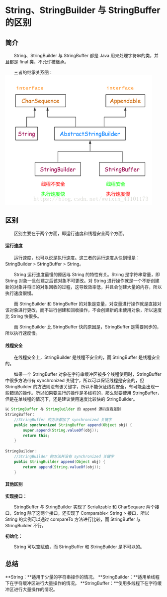 # String、StringBuilder 与 StringBuffer 的区别

## 简介
　　String、StringBuilder 与 StringBuffer 都是 Java 用来处理字符串的类，并且都是 final 类，不允许被继承。

　　三者的继承关系图：
![](./image/String、StringBuffer和StringBuilder的三者继承关系.png)

## 区别
　　区别主要在于两个方面，即运行速度和线程安全两个方面。

#### 运行速度
　　运行速度，也可以说是执行速度。这三者的运行速度从快到慢是：StringBuilder > StringBuffer > String。

　　String 运行速度最慢的原因与 String 的特性有关。String 是字符串常量，即 String 对象一旦创建之后该对象不可更改。对 String 进行操作就是一个不断创建新的对象并将旧的对象回收的过程，这导致效率低，并且会创建大量的内存，所以执行速度很慢。

　　而 StringBuilder 和 StringBuffer 的对象是变量，对变量进行操作就是直接对该对象进行更改，而不进行创建和回收操作，不会创建新的未使用对象，所以速度比 String 快很多。

　　而 StringBuilder 比 StringBuffer 快的原因是，StringBuffer 是需要同步的，所以执行速度慢。

#### 线程安全

　　在线程安全上，StringBuilder 是线程不安全的，而 StringBuffer 是线程安全的。

　　如果一个 StringBuffer 对象在字符串缓冲区被多个线程使用时，StringBuffer 中很多方法带有 synchronized 关键字，所以可以保证线程是安全的，但 StringBuilder 的方法则没有该关键字，所以不能保证线程安全，有可能会出现一些错误的操作。所以如果要进行的操作是多线程的，那么就要使用 StringBuffer，但是在单线程的情况下，还是建议使用速度比较快的 StringBuilder。

```java
以 StringBuffer 与 StringBuilder 的 append 源码查看差别
StringBuffer：
    //StringBuffer 的方法都加了 synchronized 关键字
    public synchronized StringBuffer append(Object obj) {
        super.append(String.valueOf(obj));
        return this;
    }

StringBuilder：
    //StringBuilder 的方法并没有 synchronized 关键字
    public StringBuilder append(Object obj) {
        return append(String.valueOf(obj));
    }
```

#### 其他区别
**实现接口：**　　

　　StringBuffer 与 StringBuilder 实现了 Serializable 和 CharSequare 两个接口，String 除了这两个接口，还实现了 Comparable< String > 接口，所以 String 的实例可以通过 compareTo 方法进行比较，而 StringBuffer 与 StringBuilder 不行。

**初始化：**

　　String 可以空赋值，而 StringBuffer 和 StringBuilder 是不可以的。

## 总结
**String：**适用于少量的字符串操作的情况。
**StringBuilder：**适用单线程下在字符缓冲区进行大量操作的情况。
**StringBuffer：**使用多线程下在字符缓冲区进行大量操作的情况。


